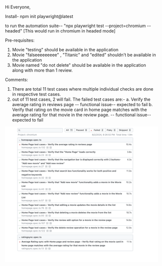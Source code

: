 Hi Everyone,

Install- npm init playwright@latest


to run the automation suite-- "npx playwright test --project=chromium --headed"  [This would run in chromium in headed mode]

Pre-requisites:

1. Movie "testing" should be available in the application
2. Movie "falseeeeeeeee" , "Titanic" and "edited" shouldn't be available in the application
3. Movie named "do not delete" should be available in the application along with more than 1 review.

Comments:
1. There are total 11 test cases where multiple individual checks are done in respective test cases.
2. out of 11 test cases, 2 will fail. The failed test cases are:-
    a. Verify the average rating in reviews page -- functional issue-- expected to fail
    b. Verify that rating on the movie card in home page matches with the average rating for that movie in the review page. -- functional issue-- expected to fail

![Alt text](image.png)